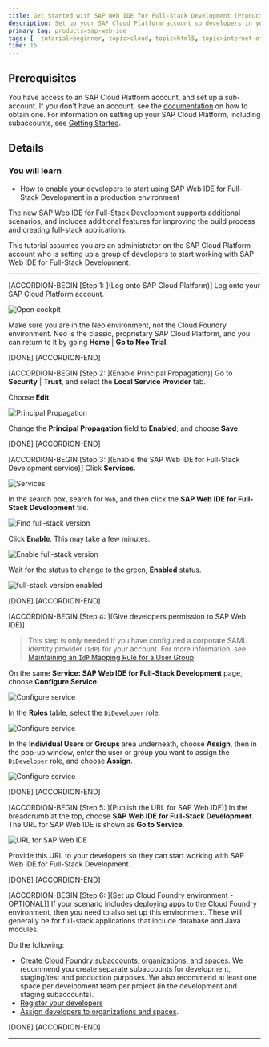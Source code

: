 ```yaml
---
title: Get Started with SAP Web IDE for Full-Stack Development (Production)
description: Set up your SAP Cloud Platform account so developers in your organization can start developing applications with SAP Web IDE for Full-Stack.
primary_tag: products>sap-web-ide
tags: [  tutorial>beginner, topic>cloud, topic>html5, topic>internet-of-things, topic>sapui5, products>sap-cloud-platform, products>sap-web-ide ]
time: 15
---
```


## Prerequisites  
You have access to an SAP Cloud Platform account, and set up a sub-account. If you don't have an account, see the  [documentation](https://help.sap.com/viewer/65de2977205c403bbc107264b8eccf4b/Cloud/en-US/82f9ff522f754e26ae89e0cd7ec7aa11.html) on how to obtain one. For information on setting up your SAP Cloud Platform, including subaccounts, see [Getting Started](https://help.sap.com/viewer/65de2977205c403bbc107264b8eccf4b/Cloud/en-US/144e1733d0d64d58a7176e817fa6aeb3.html).

## Details
### You will learn  
- How to enable your developers to start using SAP Web IDE for Full-Stack Development in a production environment

The new SAP Web IDE for Full-Stack Development supports additional scenarios, and includes additional features for improving the build process and creating full-stack applications.

This tutorial assumes you are an administrator on the SAP Cloud Platform account who is setting up a group of developers to start working with SAP Web IDE for Full-Stack Development.


---

[ACCORDION-BEGIN [Step 1: ](Log onto SAP Cloud Platform)]
Log onto your SAP Cloud Platform account.

![Open cockpit](OpenCockpit.png)

Make sure you are in the Neo environment, not the Cloud Foundry environment. Neo is the classic, proprietary SAP Cloud Platform, and you can return to it by going **Home** | **Go to Neo Trial**.

[DONE]
[ACCORDION-END]


[ACCORDION-BEGIN [Step 2: ](Enable Principal Propagation)]
Go to **Security** | **Trust**, and select the **Local Service Provider** tab.

Choose **Edit**.

![Principal Propagation](Principal1.png)

Change the **Principal Propagation** field to **Enabled**, and choose **Save**.

[DONE]
[ACCORDION-END]


[ACCORDION-BEGIN [Step 3: ](Enable the SAP Web IDE for Full-Stack Development service)]
Click **Services**.

![Services](Services.png)

In the search box, search for `Web`, and then click the **SAP Web IDE for Full-Stack Development** tile.

![Find full-stack version](FindService.png)

Click **Enable**. This may take a few minutes.

![Enable full-stack version](Enable.png)

Wait for the status to change to the green, **Enabled** status.

![full-stack version enabled](Enabled.png)

[DONE]
[ACCORDION-END]


[ACCORDION-BEGIN [Step 4: ](Give developers permission to SAP Web IDE)]

>This step is only needed if you have configured a corporate SAML identity provider (`IdP`) for your account. For more information, see [Maintaining an `IdP` Mapping Rule for a User Group](https://help.sap.com/viewer/825270ffffe74d9f988a0f0066ad59f0/CF/en-US/315b851aea2d49e688cd3350f5fb763c.html)

On the same **Service: SAP Web IDE for Full-Stack Development** page, choose **Configure Service**.

![Configure service](Configure.png)

In the **Roles** table, select the `DiDeveloper` role.

![Configure service](Configure2.png)

In the **Individual Users** or **Groups** area underneath, choose **Assign**, then in the pop-up window, enter the user or group you want to assign the `DiDeveloper` role, and choose **Assign**.

![Configure service](Configure3.png)

[DONE]
[ACCORDION-END]


[ACCORDION-BEGIN [Step 5: ](Publish the URL for SAP Web IDE)]
In the breadcrumb at the top, choose **SAP Web IDE for Full-Stack Development**. The URL for SAP Web IDE is shown as **Go to Service**.

![URL for SAP Web IDE](URL.png)

Provide this URL to your developers so they can start working with SAP Web IDE for Full-Stack Development.

[DONE]
[ACCORDION-END]


[ACCORDION-BEGIN [Step 6: ](Set up Cloud Foundry environment - OPTIONAL)]
If your scenario includes deploying apps to the Cloud Foundry environment, then you need to also set up this environment. These will generally be for full-stack applications that include database and Java modules.

Do the following:



* [Create Cloud Foundry subaccounts, organizations, and spaces](https://help.sap.com/viewer/65de2977205c403bbc107264b8eccf4b/Cloud/en-US/b00342ee083d475bb5b38600641e3f04.html).
We recommend you create separate subaccounts for development, staging/test and production purposes. We also recommend at least one space per development team per project (in the development and staging subaccounts).
* [Register your developers](https://help.sap.com/viewer/65de2977205c403bbc107264b8eccf4b/Cloud/en-US/a4eeaf179ee646b99558f27c0bae7b3e.html)
* [Assign developers to organizations and spaces](https://help.sap.com/viewer/65de2977205c403bbc107264b8eccf4b/Cloud/en-US/81d0b4dcfbc84016b6b3c1465d4272f4.html).



[DONE]
[ACCORDION-END]

---
